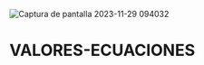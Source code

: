 ![Captura de pantalla 2023-11-29 094032](https://github.com/ElArteaga/VALORES-ECUACIONES/assets/151809318/4b5df9cc-d659-404d-b6cd-dad176c78d7d)
# VALORES-ECUACIONES
